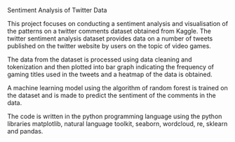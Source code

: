 Sentiment Analysis of Twitter Data

This project focuses on conducting a sentiment analysis and visualisation of the patterns on a twitter comments dataset obtained from Kaggle. The twitter sentiment analysis dataset provides data on a number of tweets published on the twitter website by users on the topic of video games.

The data from the dataset is processed using data cleaning and tokenization and then plotted into bar graph indicating the frequency of gaming titles used in the tweets and a heatmap of the data is obtained.

A machine learning model using the algorithm of random forest is trained on the dataset and is made to predict the sentiment of the comments in the data. 

The code is written in the python programming language using the python libraries matplotlib, natural language toolkit, seaborn, wordcloud, re, sklearn and pandas.
